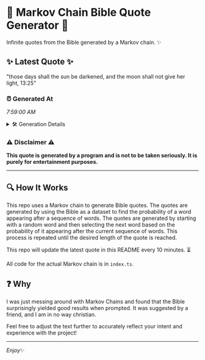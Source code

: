 # 📖 Markov Chain Bible Quote Generator 📖

Infinite quotes from the Bible generated by a Markov chain. ✨

## ✨ Latest Quote ✨
"those days shall the sun be darkened, and the moon shall not give her light, 13:25"

### ⏰ Generated At
*7:59:00 AM*

<details>
    <summary>🛠️ Generation Details</summary>
    <p>
        <strong>🌱 Seed:</strong> those<br>
        <strong>🔄 Iterations:</strong> 15<br>
        <strong>📜 Context History:</strong><br>[ those ]: days<br>[ those, days ]: shall<br>[ those, days, shall ]: the<br>[ those, days, shall, the ]: sun<br>[ those, days, shall, the, sun ]: be<br>[ those, days, shall, the, sun, be ]: darkened,<br>[ days, shall, the, sun, be, darkened, ]: and<br>[ shall, the, sun, be, darkened,, and ]: the<br>[ the, sun, be, darkened,, and, the ]: moon<br>[ sun, be, darkened,, and, the, moon ]: shall<br>[ be, darkened,, and, the, moon, shall ]: not<br>[ darkened,, and, the, moon, shall, not ]: give<br>[ and, the, moon, shall, not, give ]: her<br>[ the, moon, shall, not, give, her ]: light,<br>[ moon, shall, not, give, her, light, ]: 13:25<br>
    </p>
</details>

### ⚠️ Disclaimer ⚠️
**This quote is generated by a program and is not to be taken seriously. It is purely for entertainment purposes.**

---

## 🔍 How It Works

This repo uses a Markov chain to generate Bible quotes. The quotes are generated by using the Bible as a dataset to find the probability of a word appearing after a sequence of words. The quotes are generated by starting with a random word and then selecting the next word based on the probability of it appearing after the current sequence of words. This process is repeated until the desired length of the quote is reached.

This repo will update the latest quote in this README every 10 minutes. ⏳

All code for the actual Markov chain is in `index.ts`.

## ❓ Why

I was just messing around with Markov Chains and found that the Bible surprisingly yielded good results when prompted. 
It was suggested by a friend, and I am in no way christian.

Feel free to adjust the text further to accurately reflect your intent and experience with the project!

---

*Enjoy*✨
